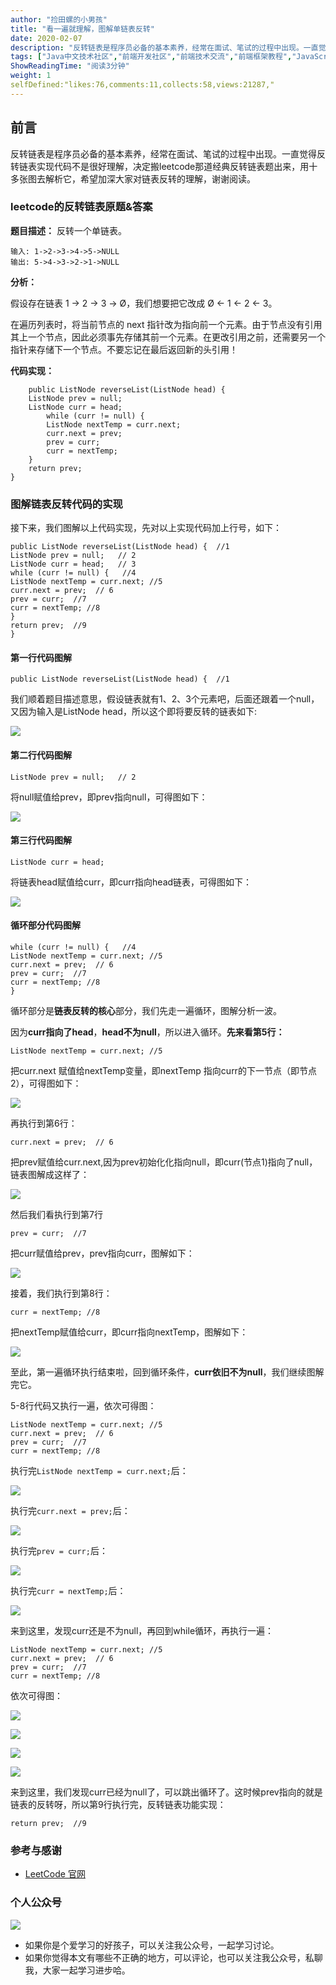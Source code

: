 ```yaml
---
author: "捡田螺的小男孩"
title: "看一遍就理解，图解单链表反转"
date: 2020-02-07
description: "反转链表是程序员必备的基本素养，经常在面试、笔试的过程中出现。一直觉得反转链表实现代码不是很好理解，决定搬leetcode那道经典反转链表题出来，用十多张图去解析它，希望加深大家对链表反转的理解，谢谢阅读。 题目描述： 反转一个单链表。 假设存在链表 1 → 2 → 3 → Ø…"
tags: ["Java中文技术社区","前端开发社区","前端技术交流","前端框架教程","JavaScript 学习资源","CSS 技巧与最佳实践","HTML5 最新动态","前端工程师职业发展","开源前端项目","前端技术趋势"]
ShowReadingTime: "阅读3分钟"
weight: 1
selfDefined:"likes:76,comments:11,collects:58,views:21287,"
---
```

前言
--

反转链表是程序员必备的基本素养，经常在面试、笔试的过程中出现。一直觉得反转链表实现代码不是很好理解，决定搬leetcode那道经典反转链表题出来，用十多张图去解析它，希望加深大家对链表反转的理解，谢谢阅读。

### leetcode的反转链表原题&答案

**题目描述：** 反转一个单链表。

```
输入: 1->2->3->4->5->NULL
输出: 5->4->3->2->1->NULL
```

**分析：**

假设存在链表 1 → 2 → 3 → Ø，我们想要把它改成 Ø ← 1 ← 2 ← 3。

在遍历列表时，将当前节点的 next 指针改为指向前一个元素。由于节点没有引用其上一个节点，因此必须事先存储其前一个元素。在更改引用之前，还需要另一个指针来存储下一个节点。不要忘记在最后返回新的头引用！

**代码实现：**

```
    public ListNode reverseList(ListNode head) {
    ListNode prev = null;
    ListNode curr = head;
        while (curr != null) {
        ListNode nextTemp = curr.next;
        curr.next = prev;
        prev = curr;
        curr = nextTemp;
    }
    return prev;
}
```

### 图解链表反转代码的实现

接下来，我们图解以上代码实现，先对以上实现代码加上行号，如下：

```
public ListNode reverseList(ListNode head) {  //1
ListNode prev = null;   // 2
ListNode curr = head;   // 3
while (curr != null) {   //4
ListNode nextTemp = curr.next; //5
curr.next = prev;  // 6
prev = curr;  //7
curr = nextTemp; //8
}
return prev;  //9
}
```

#### 第一行代码图解

```
public ListNode reverseList(ListNode head) {  //1
```

我们顺着题目描述意思，假设链表就有1、2、3个元素吧，后面还跟着一个null，又因为输入是ListNode head，所以这个即将要反转的链表如下:

![](/images/jueJin/1701fbe941179b5.png)

#### 第二行代码图解

```
ListNode prev = null;   // 2
```

将null赋值给prev，即prev指向null，可得图如下：

![](/images/jueJin/1701f9da5c94b50.png)

#### 第三行代码图解

```
ListNode curr = head;
```

将链表head赋值给curr，即curr指向head链表，可得图如下：

![](/images/jueJin/1701fbfcaab4dd9.png)

#### 循环部分代码图解

```
while (curr != null) {   //4
ListNode nextTemp = curr.next; //5
curr.next = prev;  // 6
prev = curr;  //7
curr = nextTemp; //8
}
```

循环部分是**链表反转的核心**部分，我们先走一遍循环，图解分析一波。

因为**curr指向了head**，**head不为null**，所以进入循环。**先来看第5行：**

```
ListNode nextTemp = curr.next; //5
```

把curr.next 赋值给nextTemp变量，即nextTemp 指向curr的下一节点（即节点2），可得图如下：

![](/images/jueJin/1701ff3466fffa1.png)

再执行到第6行：

```
curr.next = prev;  // 6
```

把prev赋值给curr.next,因为prev初始化化指向null，即curr(节点1)指向了null，链表图解成这样了：

![](/images/jueJin/1701fbd124bde1f.png)

然后我们看执行到第7行

```
prev = curr;  //7
```

把curr赋值给prev，prev指向curr，图解如下：

![](/images/jueJin/1701fc2fc9a7ba5.png)

接着，我们执行到第8行：

```
curr = nextTemp; //8
```

把nextTemp赋值给curr，即curr指向nextTemp，图解如下：

![](/images/jueJin/1701fc5ceadd3e2.png)

至此，第一遍循环执行结束啦，回到循环条件，**curr依旧不为null**，我们继续图解完它。

5-8行代码又执行一遍，依次可得图：

```
ListNode nextTemp = curr.next; //5
curr.next = prev;  // 6
prev = curr;  //7
curr = nextTemp; //8
```

执行完`ListNode nextTemp = curr.next;`后：

![](/images/jueJin/1701fceea65ac66.png)

执行完`curr.next = prev;`后：

![](/images/jueJin/1701fd391ef75c1.png)

执行完`prev = curr;`后：

![](/images/jueJin/1701fd5ad58277e.png)

执行完`curr = nextTemp;`后：

![](/images/jueJin/1701fd73f53f1a2.png)

来到这里，发现curr还是不为null，再回到while循环，再执行一遍：

```
ListNode nextTemp = curr.next; //5
curr.next = prev;  // 6
prev = curr;  //7
curr = nextTemp; //8
```

依次可得图：

![](/images/jueJin/1701fdf5b6532ed.png)

![](/images/jueJin/1702007c264eddd.png)

![](/images/jueJin/1701fe5ac9b9d1d.png)

![](/images/jueJin/1701fe66d797144.png)

来到这里，我们发现curr已经为null了，可以跳出循环了。这时候prev指向的就是链表的反转呀，所以第9行执行完，反转链表功能实现：

```
return prev;  //9
```

### 参考与感谢

*   [LeetCode 官网](https://link.juejin.cn?target=https%3A%2F%2Fleetcode-cn.com%2Fproblems%2Freverse-linked-list%2Fsolution%2F "https://leetcode-cn.com/problems/reverse-linked-list/solution/")

### 个人公众号

![](/images/jueJin/16c381c89b127bb.png)

*   如果你是个爱学习的好孩子，可以关注我公众号，一起学习讨论。
*   如果你觉得本文有哪些不正确的地方，可以评论，也可以关注我公众号，私聊我，大家一起学习进步哈。